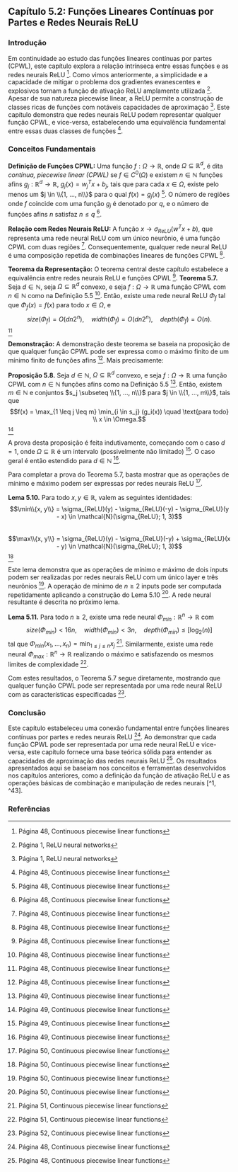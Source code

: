 ## Capítulo 5.2: Funções Lineares Contínuas por Partes e Redes Neurais ReLU

### Introdução
Em continuidade ao estudo das funções lineares contínuas por partes (CPWL), este capítulo explora a relação intrínseca entre essas funções e as redes neurais ReLU [^48]. Como vimos anteriormente, a simplicidade e a capacidade de mitigar o problema dos gradientes evanescentes e explosivos tornam a função de ativação ReLU amplamente utilizada [^1]. Apesar de sua natureza piecewise linear, a ReLU permite a construção de classes ricas de funções com notáveis capacidades de aproximação [^1]. Este capítulo demonstra que redes neurais ReLU podem representar qualquer função CPWL, e vice-versa, estabelecendo uma equivalência fundamental entre essas duas classes de funções [^48].

### Conceitos Fundamentais
**Definição de Funções CPWL:**
Uma função $f: \Omega \rightarrow \mathbb{R}$, onde $\Omega \subseteq \mathbb{R}^d$, é dita *contínua, piecewise linear (CPWL)* se $f \in C^0(\Omega)$ e existem $n \in \mathbb{N}$ funções afins $g_j: \mathbb{R}^d \rightarrow \mathbb{R}$, $g_j(x) = w_j^T x + b_j$, tais que para cada $x \in \Omega$, existe pelo menos um $j \in \\{1, ..., n\\}$ para o qual $f(x) = g_j(x)$ [^48]. O número de regiões onde $f$ coincide com uma função $g_j$ é denotado por $q$, e o número de funções afins $n$ satisfaz $n \leq q$ [^48].

**Relação com Redes Neurais ReLU:**
A função $x \rightarrow \sigma_{ReLU}(w^T x + b)$, que representa uma rede neural ReLU com um único neurônio, é uma função CPWL com duas regiões [^48]. Consequentemente, qualquer rede neural ReLU é uma composição repetida de combinações lineares de funções CPWL [^48].

**Teorema da Representação:**
O teorema central deste capítulo estabelece a equivalência entre redes neurais ReLU e funções CPWL [^48].
**Teorema 5.7.** Seja $d \in \mathbb{N}$, seja $\Omega \subseteq \mathbb{R}^d$ convexo, e seja $f: \Omega \rightarrow \mathbb{R}$ uma função CPWL com $n \in \mathbb{N}$ como na Definição 5.5 [^48]. Então, existe uma rede neural ReLU $\Phi_f$ tal que $\Phi_f(x) = f(x)$ para todo $x \in \Omega$, e
$$size(\Phi_f) = O(dn2^n), \quad width(\Phi_f) = O(dn2^n), \quad depth(\Phi_f) = O(n).$$ [^48]

**Demonstração:**
A demonstração deste teorema se baseia na proposição de que qualquer função CPWL pode ser expressa como o máximo finito de um mínimo finito de funções afins [^48]. Mais precisamente:

**Proposição 5.8.** Seja $d \in \mathbb{N}$, $\Omega \subseteq \mathbb{R}^d$ convexo, e seja $f: \Omega \rightarrow \mathbb{R}$ uma função CPWL com $n \in \mathbb{N}$ funções afins como na Definição 5.5 [^49]. Então, existem $m \in \mathbb{N}$ e conjuntos $s_j \subseteq \\{1, ..., n\\}$ para $j \in \\{1, ..., m\\}$, tais que
$$f(x) = \max_{1 \leq j \leq m} \min_{i \in s_j} (g_i(x)) \quad \text{para todo} \\ x \in \Omega.$$ [^49]

A prova desta proposição é feita indutivamente, começando com o caso $d = 1$, onde $\Omega \subseteq \mathbb{R}$ é um intervalo (possivelmente não limitado) [^49]. O caso geral é então estendido para $d \in \mathbb{N}$ [^49].

Para completar a prova do Teorema 5.7, basta mostrar que as operações de mínimo e máximo podem ser expressas por redes neurais ReLU [^50].

**Lema 5.10.** Para todo $x, y \in \mathbb{R}$, valem as seguintes identidades:
$$\min\\{x, y\\} = \sigma_{ReLU}(y) - \sigma_{ReLU}(-y) - \sigma_{ReLU}(y - x) \in \mathcal{N}(\sigma_{ReLU}; 1, 3)$$\
$$\max\\{x, y\\} = \sigma_{ReLU}(y) - \sigma_{ReLU}(-y) + \sigma_{ReLU}(x - y) \in \mathcal{N}(\sigma_{ReLU}; 1, 3)$$ [^50]

Este lema demonstra que as operações de mínimo e máximo de dois inputs podem ser realizadas por redes neurais ReLU com um único layer e três neurônios [^50]. A operação de mínimo de $n \geq 2$ inputs pode ser computada repetidamente aplicando a construção do Lema 5.10 [^50]. A rede neural resultante é descrita no próximo lema.

**Lema 5.11.** Para todo $n \geq 2$, existe uma rede neural $\Phi_{min}: \mathbb{R}^n \rightarrow \mathbb{R}$ com
$$size(\Phi_{min}) < 16n, \quad width(\Phi_{min}) < 3n, \quad depth(\Phi_{min}) \leq [\log_2(n)]$$
tal que $\Phi_{min}(x_1, ..., x_n) = \min_{1 \leq j \leq n} x_j$ [^51]. Similarmente, existe uma rede neural $\Phi_{max}: \mathbb{R}^n \rightarrow \mathbb{R}$ realizando o máximo e satisfazendo os mesmos limites de complexidade [^51].

Com estes resultados, o Teorema 5.7 segue diretamente, mostrando que qualquer função CPWL pode ser representada por uma rede neural ReLU com as características especificadas [^52].

### Conclusão
Este capítulo estabeleceu uma conexão fundamental entre funções lineares contínuas por partes e redes neurais ReLU [^48]. Ao demonstrar que cada função CPWL pode ser representada por uma rede neural ReLU e vice-versa, este capítulo fornece uma base teórica sólida para entender as capacidades de aproximação das redes neurais ReLU [^48]. Os resultados apresentados aqui se baseiam nos conceitos e ferramentas desenvolvidos nos capítulos anteriores, como a definição da função de ativação ReLU e as operações básicas de combinação e manipulação de redes neurais [^1, ^43].

### Referências
[^1]: Página 1, ReLU neural networks
[^43]: Página 43, ReLU neural networks
[^48]: Página 48, Continuous piecewise linear functions
[^49]: Página 49, Continuous piecewise linear functions
[^50]: Página 50, Continuous piecewise linear functions
[^51]: Página 51, Continuous piecewise linear functions
[^52]: Página 52, Continuous piecewise linear functions
<!-- END -->